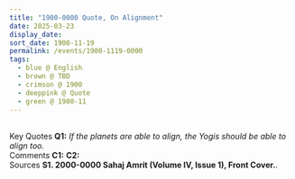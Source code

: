 ```yaml
---
title: "1900-0000 Quote, On Alignment"
date: 2025-03-23
display_date: 
sort_date: 1900-11-19
permalink: /events/1900-1119-0000
tags:
  - blue @ English
  - brown @ TBD
  - crimson @ 1900
  - deeppink @ Quote
  - green @ 1900-11 
---
```


<br>

<wave-list>
  <list-title color="DarkSeaGreen" width="55">Key Quotes</list-title>
  <list-item color="BlanchedAlmond" width="280"><b>Q1:</b> <i>If the planets are able to align, the Yogis should be able to align too.</i></list-item>
</wave-list>

<br>

<wave-list>
  <list-title color="DarkSeaGreen" width="55">Comments</list-title>
  <list-item color="BlanchedAlmond" width="280"><b>C1:</b> <i></i></list-item>
  <list-item color="Lavender" width="280"><b>C2:</b> <i></i></list-item>
</wave-list>

<br>

<wave-list>
  <list-title color="DarkSeaGreen" width="40">Sources</list-title>
  <list-item color="BlanchedAlmond"  width="280"><b>S1. 2000-0000 Sahaj Amrit (Volume IV, Issue 1), Front Cover.</b>.</list-item>
</wave-list>